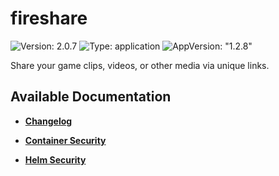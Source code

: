 # fireshare

![Version: 2.0.7](https://img.shields.io/badge/Version-2.0.7-informational?style=flat-square) ![Type: application](https://img.shields.io/badge/Type-application-informational?style=flat-square) ![AppVersion: "1.2.8"](https://img.shields.io/badge/AppVersion-"1.2.8"-informational?style=flat-square)

Share your game clips, videos, or other media via unique links.

## Available Documentation

- [**Changelog**](CHANGELOG)

- [**Container Security**](container-security)

- [**Helm Security**](helm-security)

